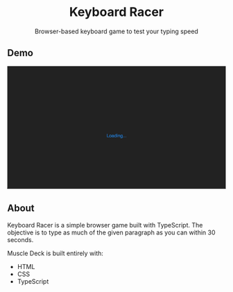 <p align="center">
<h1 align="center">Keyboard Racer</h1>
<p align="center">Browser-based keyboard game to test your typing speed</p>
</p>

## Demo

![screenshot of application](/images/demo.gif)

## About

Keyboard Racer is a simple browser game built with TypeScript.  The objective is to type as much of the given
paragraph as you can within 30 seconds.

Muscle Deck is built entirely with:

- HTML
- CSS
- TypeScript